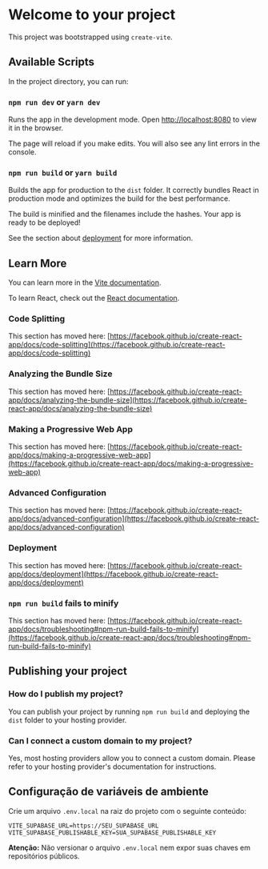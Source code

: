 # Welcome to your project

This project was bootstrapped using `create-vite`.

## Available Scripts

In the project directory, you can run:

### `npm run dev` or `yarn dev`

Runs the app in the development mode.
Open [http://localhost:8080](http://localhost:8080) to view it in the browser.

The page will reload if you make edits.
You will also see any lint errors in the console.

### `npm run build` or `yarn build`

Builds the app for production to the `dist` folder.
It correctly bundles React in production mode and optimizes the build for the best performance.

The build is minified and the filenames include the hashes.
Your app is ready to be deployed!

See the section about [deployment](https://vitejs.dev/guide/static-deploy.html) for more information.

## Learn More

You can learn more in the [Vite documentation](https://vitejs.dev/guide/).

To learn React, check out the [React documentation](https://reactjs.org/).

### Code Splitting

This section has moved here: [https://facebook.github.io/create-react-app/docs/code-splitting](https://facebook.github.io/create-react-app/docs/code-splitting)

### Analyzing the Bundle Size

This section has moved here: [https://facebook.github.io/create-react-app/docs/analyzing-the-bundle-size](https://facebook.github.io/create-react-app/docs/analyzing-the-bundle-size)

### Making a Progressive Web App

This section has moved here: [https://facebook.github.io/create-react-app/docs/making-a-progressive-web-app](https://facebook.github.io/create-react-app/docs/making-a-progressive-web-app)

### Advanced Configuration

This section has moved here: [https://facebook.github.io/create-react-app/docs/advanced-configuration](https://facebook.github.io/create-react-app/docs/advanced-configuration)

### Deployment

This section has moved here: [https://facebook.github.io/create-react-app/docs/deployment](https://facebook.github.io/create-react-app/docs/deployment)

### `npm run build` fails to minify

This section has moved here: [https://facebook.github.io/create-react-app/docs/troubleshooting#npm-run-build-fails-to-minify](https://facebook.github.io/create-react-app/docs/troubleshooting#npm-run-build-fails-to-minify)

## Publishing your project

### How do I publish my project?

You can publish your project by running `npm run build` and deploying the `dist` folder to your hosting provider.

### Can I connect a custom domain to my project?

Yes, most hosting providers allow you to connect a custom domain. Please refer to your hosting provider's documentation for instructions.

## Configuração de variáveis de ambiente

Crie um arquivo `.env.local` na raiz do projeto com o seguinte conteúdo:

```
VITE_SUPABASE_URL=https://SEU_SUPABASE_URL
VITE_SUPABASE_PUBLISHABLE_KEY=SUA_SUPABASE_PUBLISHABLE_KEY
```

**Atenção:** Não versionar o arquivo `.env.local` nem expor suas chaves em repositórios públicos.
